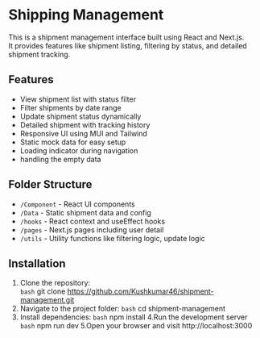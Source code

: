 # Shipping Management

This is a shipment management interface built using React and Next.js.  
It provides features like shipment listing, filtering by status, and detailed shipment tracking.

## Features
- View shipment list with status filter  
- Filter shipments by date range  
- Update shipment status dynamically  
- Detailed shipment with tracking history  
- Responsive UI using MUI and Tailwind  
- Static mock data for easy setup  
- Loading indicator during navigation
- handling the empty data

## Folder Structure
- `/Component` - React UI components  
- `/Data` - Static shipment data and config  
- `/hooks` - React context and useEffect hooks  
- `/pages` - Next.js pages including user detail  
- `/utils` - Utility functions like filtering logic, update logic  

## Installation

1. Clone the repository:  
```bash```
git clone https://github.com/Kushkumar46/shipment-management.git
2. Navigate to the project folder:
```bash```
cd shipment-management
3. Install dependencies:
```bash```
npm install
4.Run the development server
```bash```
npm run dev
5.Open your browser and visit
http://localhost:3000


